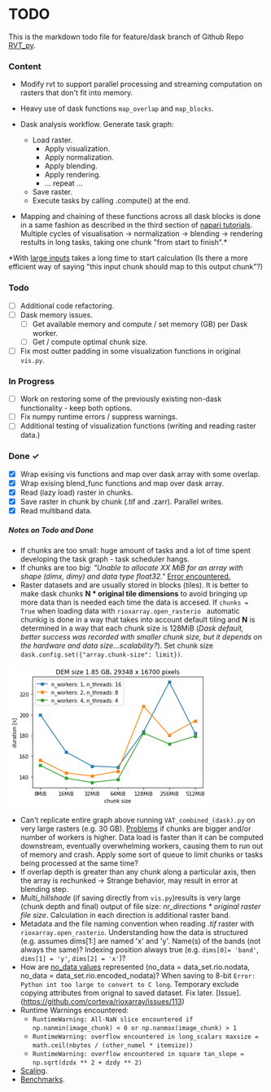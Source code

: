 # TODO

This is the markdown todo file for feature/dask branch of Github Repo [RVT_py](https://github.com/EarthObservation/RVT_py).

### Content

* Modify rvt to support parallel processing and streaming computation on rasters that don't fit into memory. 
* Heavy use of dask functions `map_overlap` and `map_blocks`.
* Dask analysis workflow. Generate task graph: 
  * Load raster. 
    * Apply visualization. 
    * Apply normalization. 
    * Apply blending. 
    * Apply rendering. 
    * ... repeat ...
  * Save raster. 
  * Execute tasks by calling .compute() at the end.

* Mapping and chaining of these functions across all dask blocks is done in a same fashion as described in the third section of  [napari tutorials](https://napari.org/tutorials/processing/dask.html). Multiple cycles of visualisation -> normalization -> blending -> rendering restults in long tasks, taking one chunk "from start to finish".\*  

\*With [large inputs](https://github.com/dask/dask/issues/3514) takes a long time to start calculation (Is there a more efficient way of saying "this input chunk should map to this output chunk"?)

### Todo

- [ ] Additional code refactoring. 
- [ ] Dask memory issues.
  - [ ] Get available memory and compute / set memory (GB) per Dask worker. 
  - [ ] Get / compute optimal chunk size. 
- [ ] Fix most outter padding in some visualization functions in original `vis.py`.

### In Progress

- [ ] Work on restoring some of the previously existing non-dask functionality - keep both options.
- [ ] Fix numpy runtime errors / suppress warnings.
- [ ] Additional testing of visualization functions (writing and reading raster data.)

### Done ✓

- [x] Wrap exising vis functions and map over dask array with some overlap. 
- [x] Wrap exising blend_func functions and map over dask array. 
- [x] Read (lazy load) raster in chunks.
- [x] Save raster in chunk by chunk (.tif and .zarr). Parallel writes. 
- [x] Read multiband data. 

##### _Notes on Todo and Done_
- If chunks are too small: huge amount of tasks and a lot of time spent developing the task graph - task scheduler hangs.
- If chunks are too big:  _"Unable to allocate XX MiB for an array with shape (dimx, dimy) and data type float32."_ [Error encountered.](https://stackoverflow.com/questions/62839068/memoryerror-unable-to-allocate-mib-for-an-array-with-shape-and-data-type-when) 
- Raster datasets and are usually stored in blocks (tiles). It is better to  make dask chunks **N * original tile dimensions** to avoid bringing up more data than is needed each time the data is accesed. If `chunks = True` when loading data with `rioxarray.open_rasterio ` automatic chunkig is done in a way that takes into account default tiling and **N** is determined in a way that each chunk size is 128MiB (_Dask default, better success was recorded with smaller chunk size, but it depends on the hardware and data size...scalability?_). Set chunk size `dask.config.set({"array.chunk-size": limit})`.

![Comparision for chunk_size 8MiB, 16Mib, 32Mib, 64MiB, 128MiB. Calculation VAT_Combined, float32.](./docs/bmarks/csize_wt_ratio.png)
- Can't replicate entire graph above running `VAT_combined_(dask).py` on very large rasters (e.g. 30 GB). [Problems](https://github.com/dask/distributed/issues/2602) if chunks are bigger and/or number of workers is higher. Data load is faster than it can be computed downstream, eventually overwhelming workers, causing them to run out of memory and crash. Apply some sort of queue to limit chunks or tasks being processed at the same time?
- If overlap depth is greater than any chunk along a particular axis, then the array is rechunked -> Strange behavior, may result in error at blending step.
- _Multi_hillshade_ (if saving directly from `vis.py`)results is very large (chunk depth and final) output of file size: _nr_directions * original raster file size_. Calculation in each direction is additional raster band.
- Metadata and the file naming convention when reading _.tif_ raster with `rioxarray.open_rasterio`. Understanding how the data is structured (e.g. assumes dims[1:] are named 'x' and 'y'. Name(s) of the bands (not always the same)? Indexing position always true (e.g. `dims[0]= 'band'`, `dims[1] = 'y'`, `dims[2] = 'x'`)?
- How are [no_data values](https://corteva.github.io/rioxarray/stable/getting_started/nodata_management.html) represented (no_data = data_set.rio.nodata, no_data = data_set.rio.encoded_nodata)? When saving to 8-bit `Error: Python int too large to convert to C long`. Temporary exclude copying attributes from orignal to saved dataset. Fix later. [Issue].(https://github.com/corteva/rioxarray/issues/113)
- Runtime Warnings encountered:
  - `RuntimeWarning: All-NaN slice encountered if np.nanmin(image_chunk) < 0 or np.nanmax(image_chunk) > 1`
  - `RuntimeWarning: overflow encountered in long_scalars maxsize = math.ceil(nbytes / (other_numel * itemsize))`
  - `RuntimeWarning: overflow encountered in square tan_slope = np.sqrt(dzdx ** 2 + dzdy ** 2)`
- [Scaling](https://www.jennakwon.page/2021/03/benchmarks-dask-distributed-vs-ray-for.html).
- [Benchmarks](https://matthewrocklin.com/blog/work/2017/07/03/scaling).